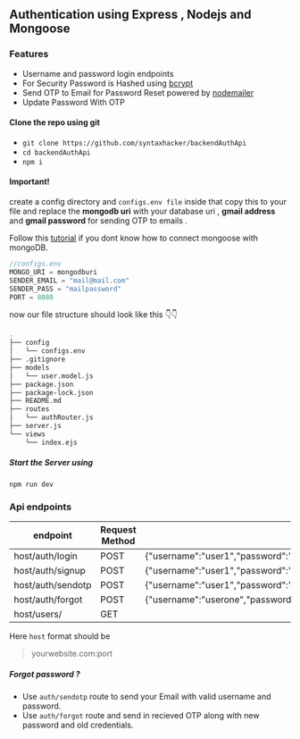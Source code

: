 ## Authentication using Express , Nodejs and Mongoose

### Features

- Username and password login endpoints
- For Security Password is Hashed using [bcrypt](https://www.npmjs.com/package/bcrypt "bcrypt")
- Send OTP to Email for Password Reset powered by [nodemailer](https://www.npmjs.com/package/nodemailer "nodemailer")
- Update Password With OTP

#### Clone the repo using git
* `git clone https://github.com/syntaxhacker/backendAuthApi`
* `cd backendAuthApi`
* `npm i`

#### Important!

create a config directory and `configs.env file` inside that
copy this to your file and replace the **mongodb uri** with your database uri , **gmail address** and **gmail password** for sending OTP to emails .

Follow this [tutorial](https://mongoosejs.com/docs/connections.html "tutorial") if you dont know how to connect mongoose with mongoDB.

```javascript
//configs.env
MONGO_URI = mongodburi
SENDER_EMAIL = "mail@mail.com"
SENDER_PASS = "mailpassword"
PORT = 8080
```

now our file structure should look like this 👇👇

```bash
.
├── config
│   └── configs.env
├── .gitignore
├── models
│   └── user.model.js
├── package.json
├── package-lock.json
├── README.md
├── routes
│   └── authRouter.js
├── server.js
└── views
    └── index.ejs

```

##### Start the Server using
`npm run dev`

### Api endpoints

endpoint | Request Method | Usage
------------- | ------------- |-------------
host/auth/login | POST | {"username":"user1","password":"pass"}
host/auth/signup | POST | {"username":"user1","password":"pass"}
host/auth/sendotp | POST |{"username":"user1","password":"pass","email":"yourmail@gmail.com"}
host/auth/forgot | POST | {"username":"userone","password":"password","newpass":"newpassword","recievedOtp":"1203012"}
host/users/ | GET |

Here `host` format should be

> yourwebsite.com:port

##### Forgot password ?
* Use `auth/sendotp` route to send your Email with valid username and password.
* Use `auth/forgot` route and send in recieved OTP along with new password and old credentials.
